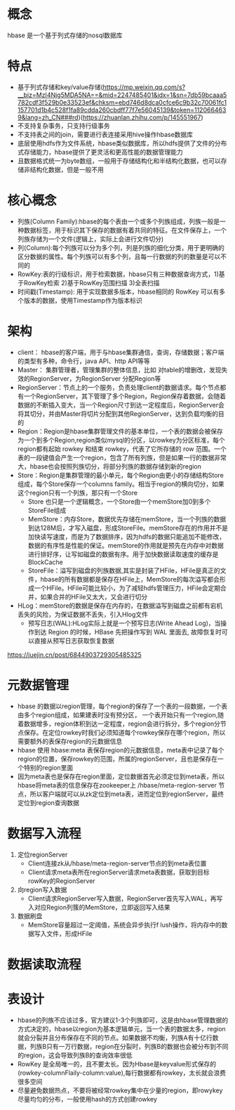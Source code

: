 # 概念
hbase 是一个基于列式存储的nosql数据库

# 特点
+ 基于列式存储和key/value存储(https://mp.weixin.qq.com/s?__biz=MzI4Njg5MDA5NA==&mid=2247485401&idx=1&sn=7db59bcaaa5782cdf3f529b0e33523ef&chksm=ebd746d8dca0cfce6c9b32c70061fc1157701d1b4c528f1fa89cdda260cbdff77f7e56045139&token=1120664639&lang=zh_CN###rd)(https://zhuanlan.zhihu.com/p/145551967)
+ 不支持复杂事务，只支持行级事务
+ 不支持表之间的join，需要进行表连接采用hive操作hbase数据库
+ 底层使用hdfs作为文件系统，hbase类似数据库，所以hdfs提供了文件的分布式存储能力，hbase提供了更灵活和更高性能的数据管理能力
+ 且数据格式统一为byte数组，一般用于存储结构化和半结构化数据，也可以存储非结构化数据，但是一般不用

# 核心概念
+ 列族(Column Family):hbase的每个表由一个或多个列族组成，列族一般是一种数据标签，用于标识其下保存的数据有着共同的特征。在文件保存上，一个列族存储为一个文件(逻辑上，实际上会进行文件切分)
+ 列(Column):每个列族可以分为多个列，列是列族的细化分类，用于更明确的区分数据的属性。每个列族可以有多个列，且每一行数据的列的数量是可以不同的 
+ RowKey:表的行级标识，用于检索数据，hbase只有三种数据查询方式，1)基于RowKey检索 2)基于RowKey范围扫描 3)全表扫描
+ 时间戳(Timestamp): 用于实现数据多版本，hbase相同的 RowKey 可以有多个版本的数据，使用Timestamp作为版本标识

# 架构
+ client： hbase的客户端，用于与hbase集群通信，查询，存储数据；客户端的类型有多种，命令行，java API、http API等等
+ Master： 集群管理者，管理集群的整体信息，比如 对table的增删改，发现失效的RegionServer，为RegionServer 分配Region等 
+ RegionServer：节点上的一个服务，负责处理client的数据请求。每个节点都有一个RegionServer，其下管理了多个Region，Region保存着数据，会随着数据的不断插入变大，当一个Region尺寸到达一定程度后，RegionServer会将其切分，并由Master将切片分配到其他RegionServer，达到负载均衡的目的
+ Region：Region是hbase集群管理文件的基本单位，一个表的数据会被保存为一个到多个Region,region类似mysql的分区，以rowkey为分区标准，每个region都有起始 rowkey 和结束 rowkey，代表了它所存储的 row 范围。一个表的一段键值会产生一个region，包含了所有列族，但是如果一行的数据非常大，hbase也会按照列族切分，将部分列族的数据存储到新的region
+ Store：Region是集群管理的最小单元，每个Region由更小的存储结构Store组成，每个Store保存一个columns family。相当于region的横向切分，如果这个region只有一个列族，那只有一个Store
	- Store 也只是一个逻辑概念，一个Store由一个memStore加0到多个StoreFile组成
	- MemStore：内存Store，数据优先存储在memStore，当一个列族的数据到达128M后，才写入磁盘，形成StoreFile。memStore存在的作用并不是加快读写速度，而是为了数据排序，因为hdfs的数据只能追加不能修改，数据的有序性是性能的保证。memStore的作用就是预先在内存中对数据进行排好序，让写如磁盘的数据有序。用于加快数据读取速度的缓存是 BlockCache 
	- StoreFile：溢写到磁盘的列族数据,其实是封装了HFile，HFile是真正的文件，hbase的所有数据都是保存在HFile上，MemStore的每次溢写都会形成一个HFile。HFile可能比较小，为了减轻hdfs管理压力，HFile会定期合并，如果合并的HFile又太大，又会进行切分
+ HLog：memStore的数据是保存在内存的，在数据溢写到磁盘之前都有宕机丢失的风险，为保证数据不丢失，引入Hlog文件
	- 预写日志(WAL):HLog实际上就是一个预写日志(Write Ahead Log)，当操作到达 Region 的时候，HBase 先把操作写到 WAL 里面去, 故障恢复时可以直接从预写日志获取恢复数据

https://juejin.cn/post/6844903729305485325

# 元数据管理
+ hbase 的数据以region管理，每个region的保存了一个表的一段数据，一个表由多个region组成，如果建表时没有预分区， 一个表开始只有一个region,随着数据增多，region体积到达一定程度，region会进行拆分，多个region分节点保存。在定位rowkey时我们必须知道每个rowkey保存在哪个region，所以需要额外的表保存region的元数据信息
+ hbase 使用 hbase:meta 表保存region的元数据信息，meta表中记录了每个region的位置，保存rowkey的范围，所属的regionServer，且也是保存在一个特别的region里面
+ 因为meta表也是保存在region里面，定位数据首先必须定位到meta表，所以hbase将meta表的信息保存在zookeeper上 /hbase/meta-region-server 节点，所以客户端就可以从zk定位到meta表，进而定位到regionServer，最终定位到region查询数据

# 数据写入流程
1. 定位regionServer
	+ Client连接zk从/hbase/meta-region-server节点的到meta表位置
	+ Client请求meta表所在regionServer请求meta表数据，获取到目标rowKey的RegionServer
2. 向region写入数据
	+ Client请求RegionServer写入数据，RegionServer首先写入WAL，再写入对应Region列簇的MemStore，立即返回写入结果
3. 数据刷盘
	+ MemStore容量超过一定阈值，系统会异步执行f lush操作，将内存中的数据写入文件，形成HFile

# 数据读取流程




# 表设计
+ hbase的列族不应该过多，官方建议1-3个列族即可，这是由hbase管理数据的方式决定的，hbase以region为基本逻辑单元，当一个表的数据太多，region就会分裂并且分布保存在不同的节点。如果数据不均衡，列族A有十亿行数据，列族B只有一万行数据，region在分裂时，列族B的数据也会被分布到不同的region，这会导致列族B的查询效率很低
+ RowKey 是全局唯一的，且不要太长。因为Hbase是keyvalue形式保存的(rowkey-columnFlaily-column:value),每行数据都有rowkey，太长就会浪费很多空间
+ 尽量避免数据热点，不要将被经常rowkey集中在少量的region，即rowykey尽量均匀的分布，一般使用hash的方式创建rowkey
